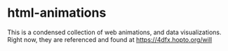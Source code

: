 # html-animations
This is a condensed collection of web animations, and data visualizations. 
Right now, they are referenced and found at https://4dfx.hopto.org/will
